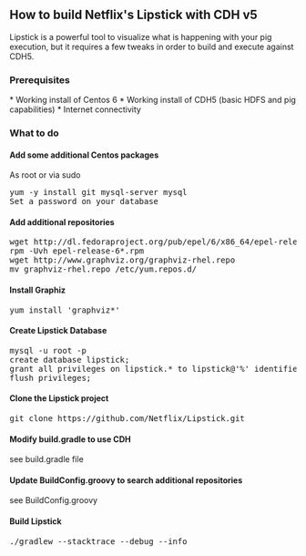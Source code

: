 <h2>How to build Netflix's Lipstick with CDH v5</h2>

Lipstick is a powerful tool to visualize what is happening with your pig execution, but it requires a few tweaks in order to build and execute against CDH5.

<h3>Prerequisites</h3>
* Working install of Centos 6
* Working install of CDH5 (basic HDFS and pig capabilities)
* Internet connectivity

<h3>What to do</h3>
<h4>Add some additional Centos packages</h4>
As root or via sudo 
<pre>yum -y install git mysql-server mysql
Set a password on your database</pre>

<h4>Add additional repositories</h4>
<pre>wget http://dl.fedoraproject.org/pub/epel/6/x86_64/epel-release-6-8.noarch.rpm
rpm -Uvh epel-release-6*.rpm
wget http://www.graphviz.org/graphviz-rhel.repo
mv graphviz-rhel.repo /etc/yum.repos.d/</pre>

<h4>Install Graphiz</h4>
<pre>yum install 'graphviz*'</pre>

<h4>Create Lipstick Database</h4>
<pre>mysql -u root -p
create database lipstick;
grant all privileges on lipstick.* to lipstick@'%' identified by 'lipstick’;
flush privileges;</pre>

<h4>Clone the Lipstick project</h4>
<pre>git clone https://github.com/Netflix/Lipstick.git</pre>

<h4>Modify build.gradle to use CDH</h4>
see build.gradle file

<h4>Update BuildConfig.groovy to search additional repositories</h4>
see BuildConfig.groovy

<h4>Build Lipstick</h4>
<pre>./gradlew --stacktrace --debug --info</pre>










